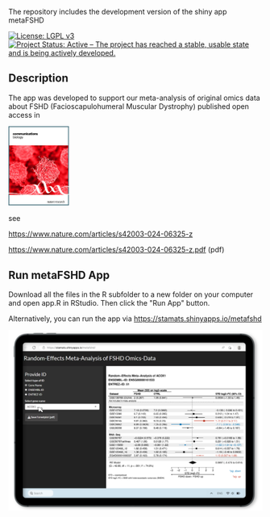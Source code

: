 The repository includes the development version of the shiny app metaFSHD

[![License: LGPL v3](https://img.shields.io/badge/License-LGPL%20v3-blue.svg)](https://www.gnu.org/licenses/lgpl-3.0)
[![Project Status: Active – The project has reached a stable, usable state and is being actively developed.](https://www.repostatus.org/badges/latest/active.svg)](https://www.repostatus.org/#active)

## Description
The app was developed to support our meta-analysis of original omics data
about FSHD (Facioscapulohumeral Muscular Dystrophy) published open access 
in 

<img src="https://github.com/stamats/metaFSHD/raw/main/Communications_Biology_cover.png" alt="Nature Communication biology" width="120"/> 

see

https://www.nature.com/articles/s42003-024-06325-z

https://www.nature.com/articles/s42003-024-06325-z.pdf (pdf)


## Run metaFSHD App

Download all the files in the R subfolder to a new folder on your computer and 
open app.R in RStudio. Then click the "Run App" button.

Alternatively, you can run the app via https://stamats.shinyapps.io/metafshd

<img src="https://github.com/stamats/metaFSHD/raw/main/metaFSHD.png" alt="metaFSHD" width="720"/>
